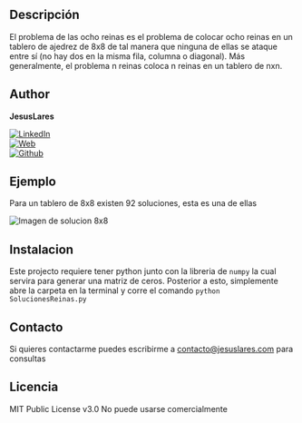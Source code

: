 ## Descripción

El problema de las ocho reinas es el problema de colocar ocho reinas en un tablero de ajedrez de 8x8 de tal manera que ninguna de ellas se ataque entre sí (no hay dos en la misma fila, columna o diagonal). Más generalmente, el problema n reinas coloca n reinas en un tablero de nxn.

## Author

**JesusLares**

[![LinkedIn](https://img.shields.io/badge/LinkedIn-jesusLares-0077B5?style=for-the-badge&logo=linkedin&logoColor=white&labelColor=101010)](https://www.linkedin.com/in/jesusLares)
<br />
[![Web](https://img.shields.io/badge/jesuslares.com-5865F2?style=for-the-badge&logo=dev.to&logoColor=white&labelColor=101010)](https://jesuslares.com)
<br />
[![Github](https://img.shields.io/badge/jesuslares-238636?style=for-the-badge&logo=github&logoColor=white&labelColor=101010)](https://github.com/JesusLares)
<br />

## Ejemplo

Para un tablero de 8x8 existen 92 soluciones, esta es una de ellas

![Imagen de solucion 8x8](https://github.com/JesusLares/Soluciones-Reinas/blob/main/n-queens-problems.png)

## Instalacion

Este projecto requiere tener python junto con la libreria de `numpy` la cual servira para generar una matriz de ceros. Posterior a esto, simplemente abre la carpeta en la terminal y corre el comando `python SolucionesReinas.py`

## Contacto

Si quieres contactarme puedes escribirme a contacto@jesuslares.com para consultas

## Licencia

MIT Public License v3.0 No puede usarse comercialmente
